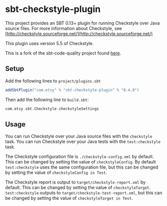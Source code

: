 # sbt-checkstyle-plugin

This project provides an SBT 0.13+ plugin for running Checkstyle over
Java source files.  For more information about Checkstyle, see
[http://checkstyle.sourceforge.net/](http://checkstyle.sourceforge.net/)

This plugin uses version 5.5 of Checkstyle.

This is a fork of the sbt-code-quality project found
[here](https://github.com/corux/sbt-code-quality).

## Setup

Add the following lines to `project/plugins.sbt`

```scala
addSbtPlugin("com.etsy" % "sbt-checkstyle-plugin" % "0.4.0")
```

Then add the following line to `build.sbt`:

```scala
com.etsy.sbt.Checkstyle.checkstyleSettings
```

## Usage

You can run Checkstyle over your Java source files with the
`checkstyle` task.  You can run Checkstyle over your Java tests with
the `test:checkstyle` task.

The Checkstyle configuration file is `./checkstyle-config.xml` by
default.  This can be changed by setting the value of
`checkstyleConfig`.  By default `test:checkstyle` uses the same
configuration file, but this can be changed by setting the value of
`checkstyleConfig in Test`.

The Checkstyle report is output to `target/checkstyle-report.xml` by
default.  This can be changed by setting the value of
`checkstyleTarget`.  `test:checkstyle` outputs to
`target/checkstyle-test-report.xml`, but this can be changed by
setting the value of `checkstyleTarget in Test`.
